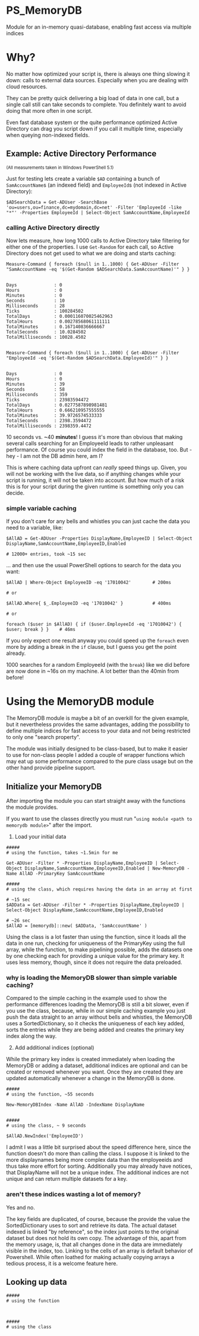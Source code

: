 # PS_MemoryDB
Module for an in-memory quasi-database, enabling fast access via multiple indices


# Why?

No matter how optimized your script is, there is always one thing slowing it down: calls to external data sources. Especially when you are dealing with cloud resources.

They can be pretty quick delivering a big load of data in one call, but a single call still can take seconds to complete. You definitely want to avoid doing that more often in one script.

Even fast database system or the quite performance optimized Active Directory can drag you script down if you call it multiple time, especially when queying non-indexed fields.

## Example: Active Directory Performance
<small>(All measurements taken in Windows PowerShell 5.1)</small>

Just for testing lets create a variable `$AD` containing a bunch of `SamAccountName`s (an indexed field) and `EmployeeId`s (not indexed in Active Directory):

```
$ADSearchData = Get-ADUser -SearchBase 'ou=users,ou=finance,dc=mydomain,dc=net' -Filter 'EmployeeId -like "*"' -Properties EmployeeId | Select-Object SamAccountName,EmployeeId
```

### calling Active Directory directly

Now lets measure, how long 1000 calls to Active Directory take filtering for either one of the properties. I use `Get-Random` for each call, so Active Directory does not get used to what we are doing and starts caching:

```
Measure-Command { foreach ($null in 1..1000) { Get-ADUser -Filter "SamAccountName -eq '$(Get-Random $ADSearchData.SamAccountName)'" } }


Days              : 0
Hours             : 0
Minutes           : 0
Seconds           : 10
Milliseconds      : 28
Ticks             : 100284502
TotalDays         : 0.000116070025462963
TotalHours        : 0.00278568061111111
TotalMinutes      : 0.167140836666667
TotalSeconds      : 10.0284502
TotalMilliseconds : 10028.4502


Measure-Command { foreach ($null in 1..1000) { Get-ADUser -Filter "EmployeeId -eq '$(Get-Random $ADSearchData.EmployeeId)'" } }


Days              : 0
Hours             : 0
Minutes           : 39
Seconds           : 58
Milliseconds      : 359
Ticks             : 23983594472
TotalDays         : 0.0277587898981481
TotalHours        : 0.666210957555555
TotalMinutes      : 39.9726574533333
TotalSeconds      : 2398.3594472
TotalMilliseconds : 2398359.4472
```


10 seconds vs. ~40 **minutes**! I guess it's more than obvious that making several calls searching for an EmployeeId leads to rather unpleasant performance. Of course you could index the field in the database, too. But - hey - I am not the DB admin here, am I?

This is where caching data upfront can *really* speed things up. Given, you will not be working with the live data, so if anything changes while your script is running, it will not be taken into account. But how much of a risk this is for your script during the given runtime is something only you can decide.

### simple variable caching

If you don't care for any bells and whistles you can just cache the data you need to a variable, like:

```
$AllAD = Get-ADUser -Properties DisplayName,EmployeeID | Select-Object DisplayName,SamAccountName,EmployeeID,Enabled

# 12000+ entries, took ~15 sec
```

... and then use the usual PowerShell options to search for the data you want:

```
$AllAD | Where-Object EmployeeID -eq '17010042'        # 200ms

# or

$AllAD.Where{ $_.EmployeeID -eq '17010042' }           # 400ms

# or 

foreach ($user in $AllAD) { if ($user.EmployeeId -eq '17010042') { $user; break } }    # 46ms
```

If you only expect one result anyway you could speed up the `foreach` even more by adding a break in the `if` clause, but I guess you get the point already.

1000 searches for a random EmployeeId (with the `break`) like we did before are now done in ~16s on my machine. A lot better than the 40min from before!

# Using the MemoryDB module

The MemoryDB module is maybe a bit of an overkill for the given example, but it nevertheless provides the same advantages, adding the possibility to define multiple indices for fast access to your data and not being restricted to only one "search property".

The module was initially designed to be class-based, but to make it easier to use for non-class people I added a couple of wrapper functions which may eat up some performance compared to the pure class usage but on the other hand provide pipeline support.

## Initialize your MemoryDB

After importing the module you can start straight away with the functions the module provides.

If you want to use the classes directly you must run "`using module <path to memorydb module>`" after the import.

1) Load your initial data

```
#####
# using the function, takes ~1.5min for me

Get-ADUser -Filter * -Properties DisplayName,EmployeeID | Select-Object DisplayName,SamAccountName,EmployeeID,Enabled | New-MemoryDB -Name AllAD -PrimaryKey SamAccountName

#####
# using the class, which requires having the data in an array at first

# ~15 sec
$ADData = Get-ADUser -Filter * -Properties DisplayName,EmployeeID | Select-Object DisplayName,SamAccountName,EmployeeID,Enabled

# ~26 sec
$AllAD = [memorydb]::new( $ADData, 'SamAccountName' )
```

Using the class is a lot faster than using the function, since it loads all the data in one run, checking for uniqueness of the PrimaryKey using the full array, while the function, to make pipelining possible, adds the datasets one by one checking each for providing a unique value for the primary key. It uses less memory, though, since it does not require the data preloaded.

### why is loading the MemoryDB slower than simple variable caching?

Compared to the simple caching in the example used to show the performance differences loading the MemoryDB is still a bit slower, even if you use the class, because, while in our simple caching example you just push the data straight to an array without bells and whistles, the MemoryDB uses a SortedDictionary, so it checks the uniqueness of each key added, sorts the entries while they are being added and creates the primary key index along the way.

2) Add additional indices (optional)

While the primary key index is created immediately when loading the MemoryDB or adding a dataset, additional indices are optional and can be created or removed whenever you want. Once they are created they are updated automatically whenever a change in the MemoryDB is done.

```
#####
# using the function, ~55 seconds

New-MemoryDBIndex -Name AllAD -IndexName DisplayName


#####
# using the class, ~ 9 seconds

$AllAD.NewIndex('EmployeeID')
```

I admit I was a little bit surprised about the speed difference here, since the function doesn't do more than calling the class. I suppose it is linked to the more displaynames being more complex data than the employeeids and thus take more effort for sorting.
Additionally you may already have notices, that DisplayName will not be a unique index. The additional indices are not unique and can return multiple datasets for a key.

### aren't these indices wasting a lot of memory?

Yes and no.

The key fields are duplicated, of course, because the provide the value the SortedDictionary uses to sort and retrieve its data. The actual dataset indexed is linked "by reference", so the index just points to the original dataset but does not hold its own copy. The advantage of this, apart from the memory usage, is, that all changes done in the data are immediately visible in the index, too.
Linking to the cells of an array is default behavior of Powershell. While often loathed for making actually copying arrays a tedious process, it is a welcome feature here.

## Looking up data

```
#####
# using the function



#####
# using the class


```

